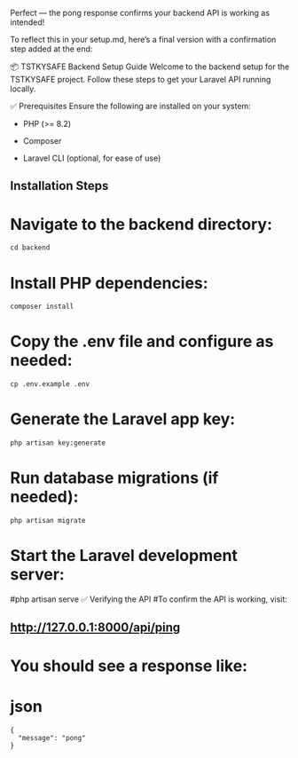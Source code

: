 Perfect — the pong response confirms your backend API is working as intended!

To reflect this in your setup.md, here’s a final version with a confirmation step added at the end:

📦 TSTKYSAFE Backend Setup Guide
Welcome to the backend setup for the TSTKYSAFE project. Follow these steps to get your Laravel API running locally.

✅ Prerequisites
Ensure the following are installed on your system:

 - PHP (>= 8.2)

 - Composer

 - Laravel CLI (optional, for ease of use)

## Installation Steps
# Navigate to the backend directory:

```
cd backend
```
# Install PHP dependencies:

```
composer install
```

# Copy the .env file and configure as needed:

```
cp .env.example .env
```

# Generate the Laravel app key:

```
php artisan key:generate
```

# Run database migrations (if needed):

```
php artisan migrate
```

# Start the Laravel development server:

#php artisan serve
✅ Verifying the API
#To confirm the API is working, visit:

## http://127.0.0.1:8000/api/ping
# You should see a response like:

# json
```
{
  "message": "pong"
}
```